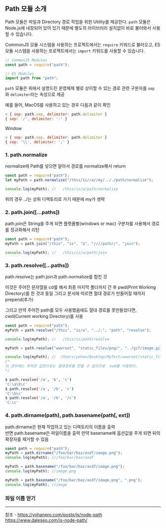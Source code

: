 


## Path 모듈 소개

Path 모듈은 파일과 Directory 경로 작업을 위한 Utility를 제공한다.
`path` 모듈은 Node.js에 내장되어 있어 있기 때문에 별도의 라이브러리 설치없이 바로 불러와서 사용할 수 있습니다.

CommonJS 모듈 시스템을 사용하는 프로젝트에서는 `require` 키워드로 불러오고, ES 모듈 시스템을 사용하는 프로젝트에서는 `import` 키워드를 사용할 수 있습니다.

```js
// CommonJS Modules
const path = require("path");
```

```js
// ES Modules
import path from "path";
```


`path` 모듈은 위에서 설명드린 운영체제 별로 상이할 수 있는 경로 관련 구분자를 `sep`와 `delimiter`라는 속성으로 제공

예를 들어, MacOS를 사용하고 있는 경우 다음과 같이 확인


```js
> { sep: path.sep, delimiter: path.delimiter }
{ sep: '/', delimiter: ':' }
```


Window
```js
> { sep: path.sep, delimiter: path.delimiter }
{ sep: '\\', delimiter: ';' }
```



### 1. path.normalize

normalize에 Path를 넣으면 알아서 경로를 normalize해서 return

```js
const path = require("path");
let myPath = path.normalize("/this/is//a//my/.././path/normalize");

console.log(myPath); //   /this/is/a/path/normalize
```

위의 경우 ../는 상위 디렉토리로 가기 때문에 my가 생략


### 2. path.join(\[...paths])

path.join은 String을 주게 되면 플랫폼별(windows or mac) 구분자를 사용해서 경로를 정규화해서 리턴

```js
const path = require("path");
myPath = path.join("/this", "is", "a", "////path//", "join");

console.log(myPath); //   /this/is/a/path/join
```


### 3. path.resolve(\[...paths])

path.resolve는 path.join과 path.normalize를 합친 것

이것은 주어진 문자열을 cd를 해서 최종 마지막 폴더까지 간 후 pwd(Print Working Directory)를 한 것과 동일 
그리고 문서에 따르면 절대 경로가 만들어질 때까지 prepend(추가)

그리고 만약 주어진 path를 모두 사용했음에도 절대 경로를 못만들었다면, cwd(Current working Directory)를 사용

```js
const path = require("path");
myPath = path.resolve("/this", "is/a", "../.", "path", "resolve");

console.log(myPath); //   /this/is/path/resolve

myPath = path.resolve("wwwroot", "static_files/png/", "../gif/image.gif");

console.log(myPath); //  /Users/yohan/Desktop/MyTest/wwwroot/static_files/gif/image.gif
/*
이 경우에는 주어진 값만으로는 절대경로를 만들 수 없으므로  cwd를 사용한다.
*/


```


```bash
$ path.resolve('/a', 'b', 'c')
'C:\a\b\c'
$ path.resolve('/a', '/b', 'c')
'C:\b\c'
$ path.resolve('/a', '/b', '/c')
'C:\c'
```

### 4. path.dirname(path), path.basename(path\[, ext])

path.dirname은 현재 작업하고 있는 디렉토리의 이름을 출력  
반면 path.basename은 파일이름을 출력 
만약 basename에 옵션값을 주게 되면 뒤의 확장자를 제거할 수 있음

```js
const path = require("path");
myPath = path.dirname("/foo/bar/baz/asdf/image.png");
console.log(myPath); ///foo/bar/baz/asdf

myPath = path.basename("/foo/bar/baz/asdf/image.png");
console.log(myPath); //image.png

myPath = path.basename("/foo/bar/baz/asdf/image.png", ".png");
console.log(myPath); //image
```

### 파일 이름 얻기


---
참조 - https://yohanpro.com/posts/js/node-path
https://www.daleseo.com/js-node-path/
